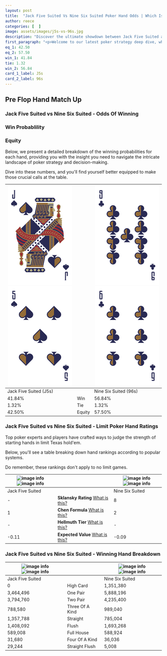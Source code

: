 ```yaml
---
layout: post
title:  "Jack Five Suited Vs Nine Six Suited Poker Hand Odds | Which Is The Better Hand In Poker? A Complete Guide"
author: reece
categories: [  ]
image: assets/images/j5s-vs-96s.jpg
description: "Discover the ultimate showdown between Jack Five Suited and Nine Six Suited in poker! Uncover the odds, strategies, and scenarios where one hand triumphs over the other. Get ready to up your poker game with this thrilling analysis."
first_paragraph: "<p>Welcome to our latest poker strategy deep dive, where we're pitting two distinct hands against each other in a high-stakes showdown: Jack Five Suited vs Nine Six Suited.</p><p>In the dynamic world of poker, every decision counts, and knowing which hand holds the upper hand is key to your success at the table.</p><p>In this article, we'll dissect these two hands, explore the scenarios where one dominates the other, and equip you with the knowledge to make strategic choices that can tip the odds in your favor.</p><p>Get ready to unravel the intriguing dynamics of these poker hands and elevate your game to new heights.</p>"
eq_1: 42.50
eq_2: 57.50
win_1: 41.84
tie: 1.32
win_2: 56.84
card_1_label: J5s
card_2_label: 96s
---
```




[comment]: # (sp0)

## Pre Flop Hand Match Up

<div class="table hand-ratings" markdown="1"> 



### Jack Five Suited vs Nine Six Suited - Odds Of Winning


  
<div class="row graphs"> 
<div class="col-lg-6">
    <h3>Win Probablility</h3>
    <canvas id="WinChart"></canvas>
</div>
<div class="col-lg-6">
    <h3>Equity</h3>
    <canvas id="EquityChart"></canvas>
</div>
</div>

  Below, we present a detailed breakdown of the winning probabilities for each hand, providing you with the insight you need to navigate the intricate landscape of poker strategy and decision-making. 

Dive into these numbers, and you'll find yourself better equipped to make those crucial calls at the table.


    
| ![image info](assets/images/hand1/j.png) ![image info](assets/images/hand1/5.png) |  | ![image info](assets/images/hand2/9.png) ![image info](assets/images/hand2/6.png) |
| -------- | -------- | -------- |
| Jack Five Suited (J5s) |  | Nine Six Suited (96s) |
| 41.84% | Win | 56.84% |
| 1.32% | Tie | 1.32% |
| 42.50% | Equity | 57.50% |




[comment]: # (sp1)



### Jack Five Suited vs Nine Six Suited - Limit Poker Hand Ratings

Top poker experts and players have crafted ways to judge the strength of starting hands in limit Texas hold'em. 

Below, you'll see a table breaking down hand rankings according to popular systems. 

Do remember, these rankings don't apply to no limit games.


    
| ![image info](https://www.riverpairs.com/assets/images/hand1/j.png) ![image info](https://www.riverpairs.com/assets/images/hand1/5.png) |  | ![image info](https://www.riverpairs.com/assets/images/hand2/9.png) ![image info](https://www.riverpairs.com/assets/images/hand2/6.png) |
| -------- | -------- | -------- |
| Jack Five Suited |  | Nine Six Suited |
| - | **Sklansky Rating** [What is this?](/sklansky-rating-explained) | 8 |
| 1 | **Chen Formula** [What is this?](/chen-formula-explained) | 2 |
| - | **Hellmuth Tier** [What is this?](/Hellmuth-tier-explained) | - |
| -0.11 | **Expected Value** [What is this?](/expected-value-explained) | -0.09 |




[comment]: # (sp2)



### Jack Five Suited vs Nine Six Suited - Winning Hand Breakdown


    
| ![image info](https://www.riverpairs.com/assets/images/hand1/j.png) ![image info](https://www.riverpairs.com/assets/images/hand1/5.png) |  | ![image info](https://www.riverpairs.com/assets/images/hand2/9.png) ![image info](https://www.riverpairs.com/assets/images/hand2/6.png) |
| -------- | -------- | -------- |
| Jack Five Suited |  | Nine Six Suited |
| 0 | High Card | 1,351,380 |
| 3,464,496 | One Pair | 5,888,196 |
| 3,794,760 | Two Pair | 4,235,400 |
| 788,580 | Three Of A Kind | 989,040 |
| 1,357,788 | Straight | 785,004 |
| 1,408,092 | Flush | 1,693,268 |
| 589,008 | Full House | 588,924 |
| 31,680 | Four Of A Kind | 36,036 |
| 29,244 | Straight Flush | 5,008 |




[comment]: # (sp3)



</div>

[comment]: # (sp4)



[comment]: # (sp5)

